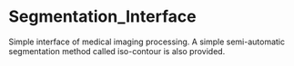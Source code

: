 # Segmentation_Interface
Simple interface of medical imaging processing. A simple semi-automatic segmentation method called iso-contour is also provided.
